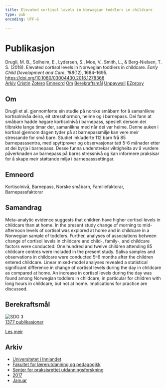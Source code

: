 ```yaml
---
title: Elevated cortisol levels in Norwegian toddlers in childcare
type: pub
encoding: UTF-8

---
```

<h1>Publikasjon</h1>
<article id="csl-bib-container-GQH6HZP9" class="csl-bib-container">
  <div class="csl-bib-body"> <div class="csl-entry">Drugli, M. B., Solheim, E., Lydersen, S., Moe, V., Smith, L., &#38; Berg-Nielsen, T. S. (2018). Elevated cortisol levels in Norwegian toddlers in childcare. <i>Early Child Development and Care</i>, <i>188</i>(12), 1684–1695. <a href="https://doi.org/10.1080/03004430.2016.1278368">https://doi.org/10.1080/03004430.2016.1278368</a></div> </div>
  <div class="csl-bib-buttons">
    <a href="#taxonomy-article-GQH6HZP9" alt="archive" class="csl-bib-button">Arkiv</a>
    <a href="https://app.cristin.no/results/show.jsf?id=1435691" alt="Cristin" class="csl-bib-button">Cristin</a>
    <a href="http://zotero.org/groups/5881554/items/GQH6HZP9" alt="Zotero" class="csl-bib-button">Zotero</a>
    <a href="#keywords-article-GQH6HZP9" alt="keywords" class="csl-bib-button">Emneord</a>
    <a href="#about-article-GQH6HZP9" alt="about_pub" class="csl-bib-button">Om</a>
    <a href="#sdg-article-GQH6HZP9" alt="sdg" class="csl-bib-button">Berekraftsmål</a>
    <a href="https://www.duo.uio.no/bitstream/handle/10852/64952/Main_manuscript_withauthors.pdf?sequence=5&amp;isAllowed=y" alt="Unpaywall" class="csl-bib-button">Unpaywall</a>
    <a href="https://www.duo.uio.no/bitstream/handle/10852/64952/Main_manuscript_withauthors.pdf?sequence=5&amp;isAllowed=y" alt="EZproxy" class="csl-bib-button">EZproxy</a>
  </div>
  <div id="csl-bib-meta-container-GQH6HZP9"></div>
</article>
<div id="csl-bib-meta-GQH6HZP9" class="csl-bib-meta">
  <article id="about-article-GQH6HZP9" class="about_pub-article">
    <h1>Om</h1>
    Drugli et al. gjennomførte ein studie på norske småbarn for å samanlikne kortisolnivåa deira, eit stresshormon, heime og i barnepass. Dei fann at småbarn hadde høgare kortisolnivå i barnepass, spesielt dersom dei tilbrakte lange timar der, samanlikna med når dei var heime. Denne auken i kortisol gjennom dagen tyder på at barnepassmiljø kan vere meir stressande for små barn. Studiet inkluderte 112 barn frå 85 barnepasssentra, med spyttprøver og observasjonar tatt 5-6 månader etter at dei byrja i barnepass. Desse funna understrekar viktigheita av å vurdere påverknaden av barnepass på barns stressnivå og kan informere praksisar for å skape meir støttande miljø i barnepasssettingar.
  </article>
  <article id="keywords-article-GQH6HZP9" class="keywords-article">
    <h1>Emneord</h1>
    Kortisolnivå, Barnepass, Norske småbarn, Familiefaktorar, Barnepassfaktorar
  </article>
  <article id="abstract-article-GQH6HZP9" class="abstract-article">
    <h1>Samandrag</h1>
    Meta-analytic evidence suggests that children have higher cortisol levels in childcare than at home. In the present study change of morning to mid-afternoon levels of cortisol was explored at home and in childcare in a Norwegian sample of toddlers. Further, analyses of associations between change of cortisol levels in childcare and child-, family-, and childcare factors were conducted. One hundred and twelve children attending 85 childcare centres were included in the present study. Saliva samples and observations in childcare were conducted 5–6 months after the children entered childcare. Linear mixed-model analyses revealed a statistical significant difference in change of cortisol levels during the day in childcare as compared at home. An increase in cortisol levels during the day was found among Norwegian toddlers in childcare, in particular for children with long hours in childcare, but not at home. Implications for practice are discussed.
  </article>
  <article id="sdg-article-GQH6HZP9" class="sdg-article">
    <h1>Berekraftsmål</h1>
    <div class="sdg-container"><div id="sdg3" class="sdg">
        <img src="{{< params subfolder >}}images/sdg/sdg03_nn.png" class="image" alt="SDG 3">
        <div class="sdg-overlay">
          <a href="{{< params subfolder >}}nn/archive/?sdg=3#archive" class="sdg-publication-count"><span>1377</span> publikasjonar</a>
          <p><a href="https://fn.no/om-fn/fns-baerekraftsmaal/god-helse-og-livskvalitet?lang=nno-NO" class="sdg-read-more">Les meir</a></p>
        </div>
      </div></div>
  </article>
  <article id="taxonomy-article-GQH6HZP9" class="taxonomy-article">
    <h1>Arkiv</h1>
    <ul>
      <li><a href="{{< params subfolder >}}nn/archive/?key=3DCRN523">Universitetet i Innlandet</a></li>
      <li><a href="{{< params subfolder >}}nn/archive/?key=WYNZA47F">Fakultet for lærerutdanning og pedagogikk</a></li>
      <li><a href="{{< params subfolder >}}nn/archive/?key=G3SEU2Z2">Senter for praksisrettet utdanningsforskning</a></li>
      <li><a href="{{< params subfolder >}}nn/archive/?key=3KJKJQ9B">2017</a></li>
      <li><a href="{{< params subfolder >}}nn/archive/?key=VFDK9LPX">Januar</a></li>
    </ul>
  </article>
</div>
